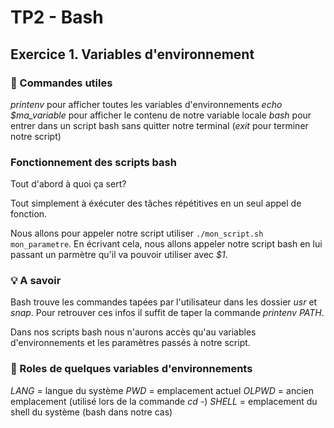 # TP2 - Bash

## Exercice 1. Variables d'environnement

### 📝 Commandes utiles

   *printenv* pour afficher toutes les variables d'environnements
   *echo $ma_variable* pour afficher le contenu de notre variable locale
   *bash* pour entrer dans un script bash sans quitter notre terminal (*exit* pour terminer notre script)
  
### Fonctionnement des scripts bash

Tout d'abord à quoi ça sert? 

Tout simplement à éxécuter des tâches répétitives en un seul appel de fonction.

Nous allons pour appeler notre script utiliser `./mon_script.sh mon_parametre`. 
En écrivant cela, nous allons appeler notre script bash en lui passant un parmètre qu'il va pouvoir utiliser avec *$1*.


### 💡 A savoir

Bash trouve les commandes tapées par l'utilisateur dans les dossier *usr* et *snap*. 
Pour retrouver ces infos il suffit de taper la commande *printenv PATH*.

Dans nos scripts bash nous n'aurons accès qu'au variables d'environnements et les paramètres passés à notre script.

### 🚩 Roles de quelques variables d'environnements

_LANG_ = langue du système
_PWD_ = emplacement actuel
_OLPWD_ = ancien emplacement (utilisé lors de la commande *cd -*)
_SHELL_ = emplacement du shell du système (bash dans notre cas)

